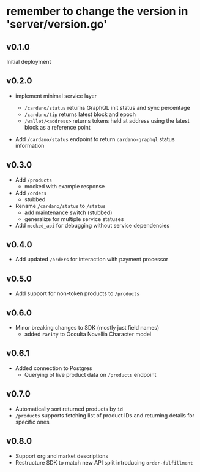# remember to change the version in 'server/version.go'

## v0.1.0
Initial deployment

## v0.2.0
- implement minimal service layer
  - `/cardano/status` returns GraphQL init status and sync percentage
  - `/cardano/tip` returns latest block and epoch
  - `/wallet/<address>` returns tokens held at address using the latest block as a reference point

- Add `/cardano/status` endpoint to return `cardano-graphql` status information

## v0.3.0
- Add `/products`
  - mocked with example response
- Add `/orders`
  - stubbed
- Rename `/cardano/status` to `/status`
  - add maintenance switch (stubbed)
  - generalize for multiple service statuses
- Add `mocked_api` for debugging without service dependencies

## v0.4.0
- Add updated `/orders` for interaction with payment processor

## v0.5.0
- Add support for non-token products to `/products`

## v0.6.0
- Minor breaking changes to SDK (mostly just field names)
  - added `rarity` to Occulta Novellia Character model

## v0.6.1
- Added connection to Postgres
  - Querying of live product data on `/products` endpoint

## v0.7.0
- Automatically sort returned products by `id`
- `/products` supports fetching list of product IDs and returning details for specific ones

## v0.8.0
- Support org and market descriptions
- Restructure SDK to match new API split introducing `order-fulfillment`
